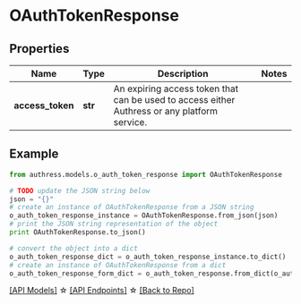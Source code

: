 # OAuthTokenResponse


## Properties
Name | Type | Description | Notes
------------ | ------------- | ------------- | -------------
**access_token** | **str** | An expiring access token that can be used to access either Authress or any platform service. |

## Example

```python
from authress.models.o_auth_token_response import OAuthTokenResponse

# TODO update the JSON string below
json = "{}"
# create an instance of OAuthTokenResponse from a JSON string
o_auth_token_response_instance = OAuthTokenResponse.from_json(json)
# print the JSON string representation of the object
print OAuthTokenResponse.to_json()

# convert the object into a dict
o_auth_token_response_dict = o_auth_token_response_instance.to_dict()
# create an instance of OAuthTokenResponse from a dict
o_auth_token_response_form_dict = o_auth_token_response.from_dict(o_auth_token_response_dict)
```
[[API Models]](./README.md#documentation-for-models) ☆ [[API Endpoints]](./README.md#documentation-for-api-endpoints) ☆ [[Back to Repo]](../README.md)


